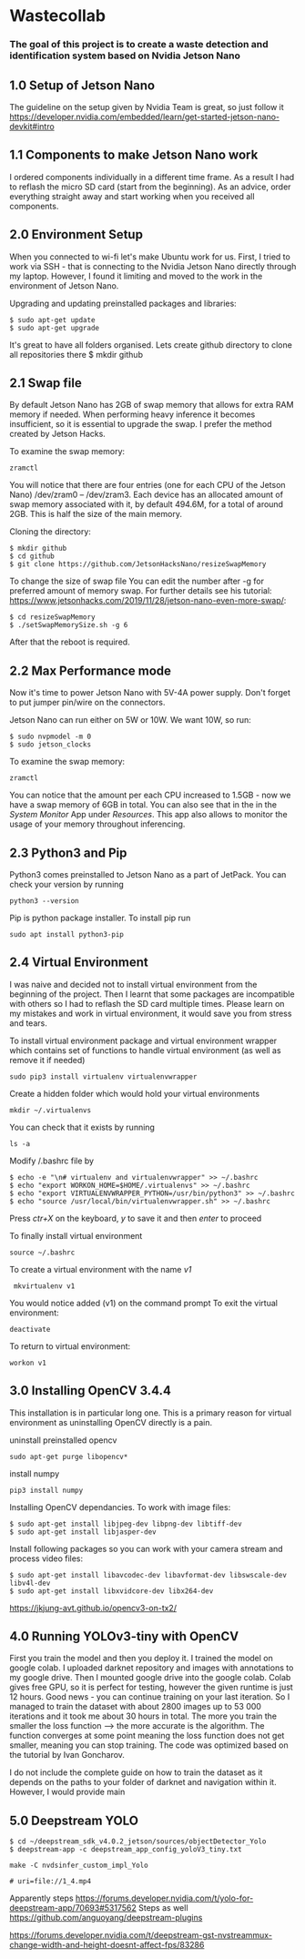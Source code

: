 # Wastecollab
### **The goal of this project is to create a waste detection and identification system based on Nvidia Jetson Nano**

## 1.0 Setup of Jetson Nano 
The guideline on the setup given by Nvidia Team is great, so just follow it https://developer.nvidia.com/embedded/learn/get-started-jetson-nano-devkit#intro

## 1.1 Components to make Jetson Nano work
I ordered components individually in a different time frame. As a result I had to reflash the micro SD card (start from the beginning). As an advice, order everything straight away and start working when you received all components. 

## 2.0 Environment Setup 
When you connected to wi-fi let's make Ubuntu work for us. First, I tried to work via SSH - that is connecting to the Nvidia Jetson Nano directly through my laptop. However, I found it limiting and moved to the work in the environment of Jetson Nano. 

Upgrading and updating preinstalled packages and libraries:
```
$ sudo apt-get update
$ sudo apt-get upgrade
```
It's great to have all folders organised. Lets create github directory to clone all repositories there
    $ mkdir github

## 2.1 Swap file
By default Jetson Nano has 2GB of swap memory that allows for extra RAM memory if needed. When performing heavy inference it becomes insufficient, so it is essential to upgrade the swap. I prefer the method created by Jetson Hacks. 

To examine the swap memory:

    zramctl 

You will notice that there are four entries (one for each CPU of the Jetson Nano) /dev/zram0 – /dev/zram3. Each device has an allocated amount of swap memory associated with it, by default 494.6M, for a total of around 2GB. This is half the size of the main memory.

Cloning the directory:

    $ mkdir github
    $ cd github
    $ git clone https://github.com/JetsonHacksNano/resizeSwapMemory

To change the size of swap file You can edit the number after -g for preferred amount of memory swap. For further details see his tutorial: https://www.jetsonhacks.com/2019/11/28/jetson-nano-even-more-swap/:

    $ cd resizeSwapMemory
    $ ./setSwapMemorySize.sh -g 6

After that the reboot is required. 

## 2.2 Max Performance mode
Now it's time to power Jetson Nano with 5V-4A power supply. Don't forget to put jumper pin/wire on the connectors. 

Jetson Nano can run either on 5W or 10W. We want 10W, so run:

    $ sudo nvpmodel -m 0
    $ sudo jetson_clocks


To examine the swap memory:

    zramctl 

You can notice that the amount per each CPU increased to 1.5GB - now we have a swap memory of 6GB in total. You can also see that in the in the *System Monitor* App under *Resources*. This app also allows to monitor the usage of your memory throughout inferencing. 


## 2.3 Python3 and Pip 
Python3 comes preinstalled to Jetson Nano as a part of JetPack. You can check your version by running 

    python3 --version


Pip is python package installer. To install pip run

    sudo apt install python3-pip

## 2.4 Virtual Environment
I was naive and decided not to install virtual environment from the beginning of the project. Then I learnt that some packages are incompatible with others so I had to reflash the SD card multiple times. Please learn on my mistakes and work in virtual environment, it would save you from stress and tears. 

To install virtual environment package and virtual environment wrapper which contains set of functions to handle virtual environment (as well as remove it if needed)

    sudo pip3 install virtualenv virtualenvwrapper

Create a hidden folder which would hold your virtual environments

    mkdir ~/.virtualenvs

You can check that it exists by running 

    ls -a 

Modify /.bashrc  file by 

    $ echo -e "\n# virtualenv and virtualenvwrapper" >> ~/.bashrc
    $ echo "export WORKON_HOME=$HOME/.virtualenvs" >> ~/.bashrc
    $ echo "export VIRTUALENVWRAPPER_PYTHON=/usr/bin/python3" >> ~/.bashrc
    $ echo "source /usr/local/bin/virtualenvwrapper.sh" >> ~/.bashrc

Press *ctr+X* on the keyboard, *y* to save it and then *enter* to proceed

To finally install virtual environment

    source ~/.bashrc

 To create a virtual environment with the name *v1*

     mkvirtualenv v1

 You would notice added (v1) on the command prompt
To exit the virtual environment:

    deactivate
 
 To return to virtual environment:

    workon v1

## 3.0 Installing OpenCV 3.4.4
This installation is in particular long one. This is a primary reason for virtual environment as uninstalling OpenCV directly is a pain. 

uninstall preinstalled opencv 

    sudo apt-get purge libopencv*

install numpy 

    pip3 install numpy

Installing OpenCV dependancies. To work with image files:

    $ sudo apt-get install libjpeg-dev libpng-dev libtiff-dev
    $ sudo apt-get install libjasper-dev

Install following packages so you can work with your camera stream and process video files:
    
    $ sudo apt-get install libavcodec-dev libavformat-dev libswscale-dev libv4l-dev
    $ sudo apt-get install libxvidcore-dev libx264-dev


https://jkjung-avt.github.io/opencv3-on-tx2/

## 4.0 Running YOLOv3-tiny with OpenCV
First you train the model and then you deploy it. I trained the model on google colab. I uploaded darknet repository and images with annotations to my google drive. Then I mounted google drive into the google colab. Colab gives free GPU, so it is perfect for testing, however the given runtime is just 12 hours. Good news - you can continue training on your last iteration. So I managed to train the dataset with about 2800 images up to 53 000 iterations and it took me about 30 hours in total. The more you train the smaller the loss function --> the more accurate is the algorithm. The function converges at some point meaning the loss function does not get smaller, meaning you can stop training. The code was optimized based on the tutorial by Ivan Goncharov. 

I do not include the complete guide on how to train the dataset as it depends on the paths to your folder of darknet and navigation within it. However, I would provide main 



## 5.0 Deepstream YOLO

    $ cd ~/deepstream_sdk_v4.0.2_jetson/sources/objectDetector_Yolo
    $ deepstream-app -c deepstream_app_config_yoloV3_tiny.txt 

    make -C nvdsinfer_custom_impl_Yolo

    # uri=file://1_4.mp4


Apparently steps https://forums.developer.nvidia.com/t/yolo-for-deepstream-app/70693#5317562
Steps as well https://github.com/anguoyang/deepstream-plugins


https://forums.developer.nvidia.com/t/deepstream-gst-nvstreammux-change-width-and-height-doesnt-affect-fps/83286

